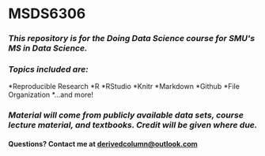 # MSDS6306

### *This repository is for the **Doing Data Science** course for SMU's MS in Data Science.*
### *Topics included are:*
  *Reproducible Research
  *R
  *RStudio
  *Knitr
  *Markdown
  *Github
  *File Organization
  *...and more!
  
### *Material will come from publicly available data sets, course lecture material, and textbooks. Credit will be given where due.*

#### Questions? Contact me at derivedcolumn@outlook.com
